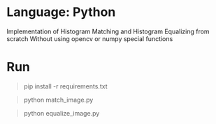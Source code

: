 # Language: Python
Implementation of Histogram Matching and Histogram Equalizing from scratch
Without using opencv or numpy special functions

# Run
> pip install -r requirements.txt

> python match_image.py

> python equalize_image.py
